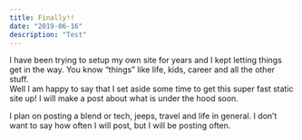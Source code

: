 ```yaml
---
title: Finally!!
date: "2019-06-16"
description: "Test"
---
```


I have been trying to setup my own site for years and I kept letting things get in the way. 
You know “things” like life, kids, career and all the other stuff.  
Well I am happy to say that I set aside some time to get this super fast static site up! 
I will make a post about what is under the hood soon.

I plan on posting a blend or tech, jeeps, travel and life in general. 
I don’t want to say how often I will post, but I will be posting often.
